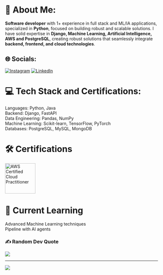 # 💫 About Me:
**Software developer** with 1+ experience in full stack and ML/IA applications, specialized in **Python**,
focused on building robust and scalable solutions. I have solid expertise in **Django, Machine Learning, Artificial Intelligence,
AWS and PostgreSQL**, creating robust solutions that seamlessly integrate **backend, frontend, and cloud technologies**.


## 🌐 Socials:
[![Instagram](https://img.shields.io/badge/Instagram-%23E4405F.svg?logo=Instagram&logoColor=white)](https://instagram.com/https://www.instagram.com/felipehora_/) [![LinkedIn](https://img.shields.io/badge/LinkedIn-%230077B5.svg?logo=linkedin&logoColor=white)](https://linkedin.com/in/https://www.linkedin.com/in/felipetorreshora/) 

# 💻 Tech Stack and Certifications:
Languages: Python, Java<br>
Backend: Django, FastAPI<br>
Data Engineering: Pandas, NumPy<br>
Machine Learning: Scikit-learn, TensorFlow, PyTorch<br>
Databases: PostgreSQL, MySQL, MongoDB<br>

# 🛠 Certifications
<a href="https://www.credly.com/badges/c20d876c-84cd-4f1b-bac7-1e1f1ef7006a/public_url" target="_blank">
  <img src="https://images.credly.com/size/340x340/images/00634f82-b07f-4bbd-a6bb-53de397fc3a6/image.png" alt="AWS Certified Cloud Practitioner" width="100"/>
</a>

# 🌱 Current Learning
Advanced Machine Learning techniques<br>
Pipeline with AI agents

### ✍️ Random Dev Quote
![](https://quotes-github-readme.vercel.app/api?type=horizontal&theme=dark)

---
[![](https://visitcount.itsvg.in/api?id=FelipeTorresHora&icon=1&color=1)](https://visitcount.itsvg.in)

